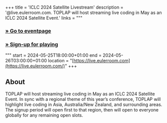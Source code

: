 +++
title = 'ICLC 2024 Satellite Livestream'
description = '@live.eulerroom.com. TOPLAP will host streaming live coding in May as an ICLC 2024 Satellite Event.'
links = """
  ### [» Go to eventpage ](https://live.eulerroom.com/)
  ### [» Sign-up for playing](https://eulerroom.com/)
"""
start = 2024-05-25T18:00:00+01:00
end = 2024-05-26T03:00:00+01:00
location = "[https://live.eulerroom.com](https://live.eulerroom.com/)"
+++

## About

TOPLAP will host streaming live coding in May as an ICLC 2024 Satellite Event. In sync with a regional theme of this year’s conference, TOPLAP will highlight live coding in Asia, Australia/New Zealand, and surrounding areas. The signup period will open first to that region, then will open to everyone globally for any remaining open slots.
